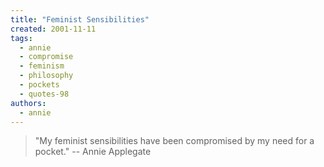 ```yaml
---
title: "Feminist Sensibilities"
created: 2001-11-11
tags:
  - annie
  - compromise
  - feminism
  - philosophy
  - pockets
  - quotes-98
authors:
  - annie
---
```


> "My feminist sensibilities have been compromised by my need for a pocket." \-- Annie Applegate
